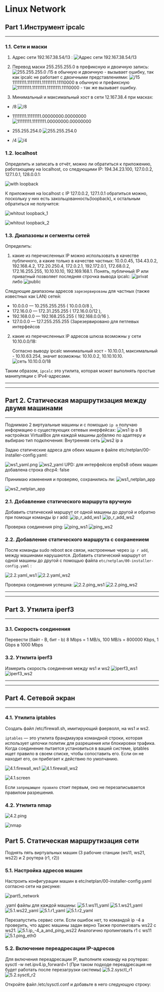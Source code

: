 # Linux Network

## Part 1.Инструмент ipcalc
---------------------------
### 1.1. Сети и маски

1) Адрес сети 192.167.38.54/13 :
![Адрес сети 192.167.38.54/13](/src/screenshots/1.1.1..png "Адрес сети 192.167.38.54/13")

2) Перевод маски 255.255.255.0 в префиксную и двоичную запись:
![255.255.255.0](/src/screenshots/1.1.2.png " маскa 255.255.255.0 в префиксную и двоичную")
/15 в обычную и двоичную - вызывает ошибку, так как ipcalc не работает с двоичными представлениями:
![/15]( /src/screenshots/1.1.2(1).png "/15 в обычную и двоичную")
11111111.11111111.11111111.11110000 в обычную и префиксную
![11111111.11111111.11111111.11110000](/src/screenshots/1.1.2(2).png "11111111.11111111.11111111.11110000 в обычную и префиксную") - так же вызывает ошибку.

3) Минимальный и максимальный хост в сети 12.167.38.4 при масках: 

- /8 
![/8]( /src/screenshots/1.1.3(0).png "/8")

- 11111111.11111111.00000000.00000000 
![11111111.11111111.00000000.00000000](/src/screenshots/1.1.3(1).png "11111111.11111111.00000000.00000000")

- 255.255.254.0
![255.255.254.0](/src/screenshots/1.1.3(2).png "255.255.254.0")

- /4
![/4](/src/screenshots/1.1.3(3).png "/4")



### 1.2. localhost

Определить и записать в отчёт, можно ли обратиться к приложению, работающему на localhost, со следующими IP: 194.34.23.100, 127.0.0.2, 127.1.0.1, 128.0.0.1:

![with loopback](/src/screenshots/1.2.png "with loopback")


К приложения на localhost c IP 127.0.0.2, 127.1.0.1 обратиться можно, поскольку у них есть закольцованность(loopback), к остальным обратиться не получится:

![whitout loopback_1](/src/screenshots/1.2(1).png "whitout loopback_1")

![whitout loopback_2](/src/screenshots/1.2(2).png "whitout loopback_2")

### 1.3. Диапазоны и сегменты сетей

Определить:
1) какие из перечисленных IP можно использовать в качестве публичного, а какие только в качестве частных: 
10.0.0.45, 134.43.0.2, 192.168.4.2, 172.20.250.4, 172.0.2.1, 192.172.0.1, 172.68.0.2, 172.16.255.255, 10.10.10.10, 192.169.168.1. Понять, публичный IP или приватный позволяет последняя строчка вывода ipcalc:
![privat](/src/screenshots/1.3.1(2).png "privat") либо 
![public](/src/screenshots/1.3.1(1).png "public")

Следующие диапазоны адресов `зарезервированы` для частных (также известных как LAN) сетей:
- 10.0.0.0 — 10.255.255.255 ( 10.0.0.0/8 ),
- 172.16.0.0 — 172.31.255.255 ( 172.16.0.0/12 ),
- 192.168.0.0 — 192.168.255.255 ( 192.168.0.0/16 ).
- 127.0.0.0 — 127.255.255.255 (Зарезервировано для петлевых интерфейсов

2) какие из перечисленных IP адресов шлюза возможны у сети 10.10.0.0/18:

    Согласно выводу ipcalc минимальный хост - 10.10.0.1, максимальный - 10.10.63.254, значит возможны: 10.10.0.2, 10.10.10.10.
![сеть 10.10.0.0/18](/src/screenshots/1.1.3.2.png "сеть 10.10.0.0/18")

  Таким образом, `ipcalc` это утилита, которая может выполнять простые манипуляции с IPv4-адресами.
___________________________
___________________________
## Part 2. Статическая маршрутизация между двумя машинами
___________________________________

Поднимаю 2 виртуальные машины и с помощью `ip a` получаю информацию о существующих сетевых инерфейсах:
![ws1 ip a](/src/screenshots/2.0.0%C2%A0%E2%80%94%20%D0%BA%D0%BE%D0%BF%D0%B8%D1%8F.png "ws1 ip a")
В настройках VirtualBox для каждой машины добвляю по адаптеру и выбираю тип подключения: Внутренняя сеть
![ws2 ip a](/src/screenshots/2.0.1.png "ws2 ip a")

Задаю статические адреса для обеих машин в файле etc/netplan/00-installer-config.yaml:

![ws1_yaml.png](/src/screenshots/2.0_ws1_yaml.png "ws1_yaml.png")
![ws2_yaml](/src/screenshots/2.0_ws2_yaml.png "ws2_yaml")
UPD: для интерфейсов enp0s8 обеих машин добавлена строка dhcp4: false

Принимаю изменения и проверяю, сохранились ли:
![ws1_netplan_app](/src/screenshots/2.0_ws1_netplan_app.png "ws1_netplan_app")

![ws2_netplan_app](/src/screenshots/2.0_ws2_netplan_app.png "ws2_netplan_app")

### 2.1. Добавление статического маршрута вручную

Добавить статический маршрут от одной машины до другой и обратно при помощи команды ip r add:
![ip_r_add_ws1](/src/screenshots/2.1.ip_r_add_ws1.png "ip_r_add_ws1")
![ip_r_add_ws2](/src/screenshots/2.1.ip_r_add_ws2.png "ip_r_add_ws2")

Проверка соединения ping:
![ping_ws1](/src/screenshots/2.1.ping_ws1.png "ping_ws1")
![ping_ws2](/src/screenshots/2.1.ping_ws2.png "ping_ws2")

### 2.2. Добавление статического маршрута с сохранением

После команды sudo reboot все связи, настроенные через `ip r add`, между машинами нарушаются.
Добавить статический маршрут от одной машины до другой с помощью файла `etc/netplan/00-installer-config.yaml` :

![2.2.yaml_ws1](/src/screenshots/2.2.yaml_ws1.png "2.2.yaml_ws1")
![2.2.yaml_ws2](/src/screenshots/2.2.yaml_ws2.png "2.2.yaml_ws2")

Проверка соединения успешна:
![2.2.ping_ws1](/src/screenshots/2.2.ping_ws1.png "2.2.ping_ws1")
![2.2.ping_ws2](/src/screenshots/2.2.ping_ws2.png "2.2.ping_ws2")
___________________________
___________________________

## Part 3. Утилита iperf3
___________________________

### 3.1. Скорость соединения

Перевести (байт - B, бит - b)
8 Mbps = 1 MB/s, 100 MB/s = 800000 Kbps, 1 Gbps в 1000 Mbps

### 3.2. Утилита iperf3

Измерить скорость соединения между ws1 и ws2
![iperf3_ws1](/src/screenshots/3.2.iperf3_ws1.png "iperf3_ws1")
![iperf3_ws2](/src/screenshots/3.2.iperf3_ws2.png "iperf3_ws2")
___________________________
___________________________

## Part 4. Сетевой экран
___________________________
### 4.1. Утилита iptables

Создать файл /etc/firewall.sh, имитирующий фаерволл, на ws1 и ws2.

`iptables` — это утилита брандмауэра командной строки, которая использует цепочки политик для разрешения или блокировки трафика. Когда соединение пытается установиться в вашей системе, iptables ищет правило в своем списке, чтобы сопоставить его. Если он не находит его, он прибегает к действию по умолчанию.

![4.1.firewall_ws1](/src/screenshots/4.1.firewall_ws1.png "4.1.firewall_ws1")
![4.1.firewall_ws2](/src/screenshots/4.1.firewall_ws2.png "4.1.firewall_ws2")

![4.1.screen](/src/screenshots/4.1.screen.png "4.1.screen")

Если `запрещающее правило` стоит первым, оно не перезаписывается правилом разрешения.

### 4.2. Утилита nmap

![4.2.ping](/src/screenshots/4.2.ping_loss.png "4.2.ping")

![nmap](/src/screenshots/4.2.NMAP.png "nmap")

## Part 5. Статическая маршрутизация сети

Поднять пять виртуальных машин (3 рабочие станции (ws11, ws21, ws22) и 2 роутера (r1, r2))

### 5.1. Настройка адресов машин

Настроить конфигурации машин в etc/netplan/00-installer-config.yaml согласно сети на рисунке:

![part5_network](/src/screenshots/part5_network.png "part5_network")

.уaml файлы для каждой машины:
![5.1.ws11_yaml](/src/screenshots/5.1.ws11_yaml.png "5.1.ws11_yaml")
![5.1.ws21_yaml](/src/screenshots/5.1.ws21_yaml.png "5.1.ws21_yaml")
![5.1.ws22_yaml](/src/screenshots/5.1.ws22_yaml.png "5.1.ws22_yaml")
![5.1.r1_yaml](/src/screenshots/5.1.r1_yaml.png "5.1.r1_yaml")
![5.1.r2_yaml](/src/screenshots/5.1.r2_yaml.png "5.1.r2_yaml")

Перезапустить сервис сети. Если ошибок нет, то командой ip -4 a проверить, что адрес машины задан верно
Также пропинговать ws22 с ws21. 
![5.1.ip_-4_a_and_ping_ws22](/src/screenshots/5.1.ip_-4_a_and_ping_ws22.png "5.1.ip_-4_a_and_ping_ws22")
Аналогично пропинговать r1 с ws11
![5.1.ping_eth0](/src/screenshots/5.1.ping_eth0.png "5.1.ping_eth0")

### 5.2. Включение переадресации IP-адресов

Для включения переадресации IP, выполните команду на роутерах:
sysctl -w net.ipv4.ip_forward=1 (При таком подходе переадресация не будет работать после перезагрузки системы)
![5.2.sysctl_r1](/src/screenshots/5.2.sysctl_r1.png "5.2.sysctl_r1")
![5.2.sysctl_r2](/src/screenshots/5.2.sysctl_r2.png "5.2.sysctl_r2")

Откройте файл /etc/sysctl.conf и добавьте в него следующую строку:

<!-- ![](/src/screenshots/.png "") -->
